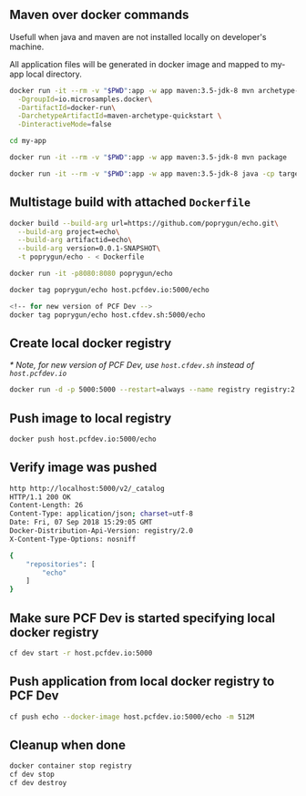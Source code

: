 ## Maven over docker commands

Usefull when java and maven are  not installed locally on developer's machine.

All application files will be generated in docker image and mapped to my-app local directory.

```bash
docker run -it --rm -v "$PWD":app -w app maven:3.5-jdk-8 mvn archetype-generate\
  -DgroupId=io.microsamples.docker\
  -DartifactId=docker-run\
  -DarchetypeArtifactId=maven-archetype-quickstart \
  -DinteractiveMode=false

cd my-app

docker run -it --rm -v "$PWD":app -w app maven:3.5-jdk-8 mvn package

docker run -it --rm -v "$PWD":app -w app maven:3.5-jdk-8 java -cp target/my-app-1.0-SNAPSHOT.jar io.microsamples.docker.App

```
## Multistage build with attached `Dockerfile`

```bash
docker build --build-arg url=https://github.com/poprygun/echo.git\
  --build-arg project=echo\
  --build-arg artifactid=echo\
  --build-arg version=0.0.1-SNAPSHOT\
  -t poprygun/echo - < Dockerfile

docker run -it -p8080:8080 poprygun/echo

docker tag poprygun/echo host.pcfdev.io:5000/echo

<!-- for new version of PCF Dev -->
docker tag poprygun/echo host.cfdev.sh:5000/echo
```

## Create local docker registry

_* Note, for new version of PCF Dev, use `host.cfdev.sh` instead of `host.pcfdev.io`_

```bash
docker run -d -p 5000:5000 --restart=always --name registry registry:2
```

## Push image to local registry

```bash
docker push host.pcfdev.io:5000/echo
```

## Verify image was pushed

```bash
http http://localhost:5000/v2/_catalog
HTTP/1.1 200 OK
Content-Length: 26
Content-Type: application/json; charset=utf-8
Date: Fri, 07 Sep 2018 15:29:05 GMT
Docker-Distribution-Api-Version: registry/2.0
X-Content-Type-Options: nosniff

{
    "repositories": [
        "echo"
    ]
}
```

## Make sure PCF Dev is started specifying local docker registry

```bash
cf dev start -r host.pcfdev.io:5000
```

## Push application from local docker registry to PCF Dev

```bash
cf push echo --docker-image host.pcfdev.io:5000/echo -m 512M
```

## Cleanup when done

```bash
docker container stop registry
cf dev stop
cf dev destroy
```

